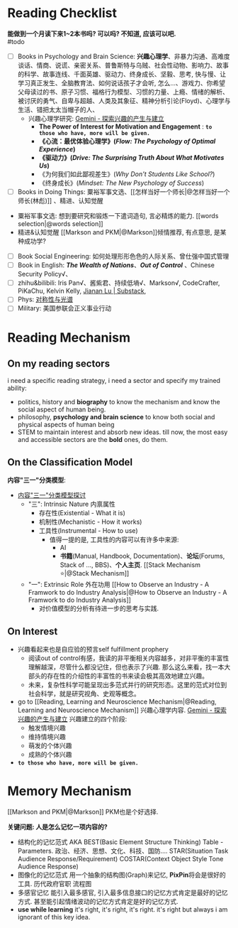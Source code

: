 # Reading Checklist

**能做到一个月读下来1~2本书吗? 可以吗? 不知道, 应该可以吧.**  
#todo 
- [ ] Books in Psychology and Brain Science: **兴趣心理学**、非暴力沟通、高难度谈话、情商、说谎、亲密关系、普鲁斯特与乌贼、社会性动物、影响力、故事的科学、故事连线、千面英雄、驱动力、终身成长、坚毅、思考, 快与慢、让学习真正发生、全脑教育法、如何说话孩子才会听, 怎么...、游戏力、你希望父母读过的书、原子习惯、福格行为模型、习惯的力量、上瘾、情绪的解析、被讨厌的勇气、自卑与超越、人类及其象征、精神分析引论(Floyd)、心理学与生活、错把太太当帽子的人、
	- 兴趣心理学研究: [‎Gemini - 探索兴趣的产生与建立](https://g.co/gemini/share/5d6aa4d7f051)
		- **The Power of Interest for Motivation and Engagement** : **`to those who have, more will be given.`** 
		- **《心流：最优体验心理学》(_Flow: The Psychology of Optimal Experience_)**
		- **《驱动力》(_Drive: The Surprising Truth About What Motivates Us_)**
		- 《为何我们如此鄙视差生》(_Why Don't Students Like School?_)
		- 《终身成长》(_Mindset: The New Psychology of Success_) 
- [ ] Books in Doing Things: 粟裕军事文选、[[怎样当好一个师长|@怎样当好一个师长(林彪)]] 、精进、认知觉醒
- 粟裕军事文选: 
	想到要研究和锻炼一下遣词造句, 言必精炼的能力. [[words selection|@words selection]] 
- 精进&认知觉醒
	[[Markson and PKM|@Markson]]倾情推荐, 有点意思, 是某种成功学? 
- [ ] Book Social Engineering: 如何处理形形色色的人际关系、曾仕强中国式管理
- [ ] Book in English: ***The Wealth of Nations***、***Out of Control*** 、Chinese Security Policy√、
- [ ] zhihu&bilibili: Iris Pan√、酱紫君、持续低墒√、Markson√, CodeCrafter, PiKaChu, Kelvin Kelly, [Jianan Lu \| Substack](https://jiananlu.substack.com/), 
- [ ] Phys: [对称性与光谱](https://www.zhihu.com/pin/1939449556896053205?native=1&scene=share&share_code=WB2j14Ujz5yh&utm_psn=1939985685084890488)
- [ ] Military: 美国参联会正义事业行动

# Reading Mechanism 

## On my reading sectors 

i need a specific reading strategy, i need a sector and specify my trained ability: 
- politics, history and **biography**
	to know the mechanism and know the social aspect of human being. 
- philosophy, **psychology and brain science**
	to know both social and physical aspects of human being 
- STEM
	to maintain interest and absorb new ideas. 
 till now, the most easy and accessible sectors are the **bold** ones, do them. 

## On the Classification Model 

**内容"三一"分类模型**:
- [内容"三一"分类模型探讨](https://g.co/gemini/share/2ef7fca1fba7)
	- "三": Intrinsic Nature 内禀属性
		- 存在性(Existential - What it is)
		- 机制性(Mechanistic - How it works)
		- 工具性(Instrumental - How to use) 
			- 值得一提的是, 工具性的内容可以有许多中来源: 
				- AI
				- **书籍**(Manual, Handbook, Documentation)、**论坛**(Forums, Stack of ..., BBS)、**个人主页**. [[Stack Mechanism ⭐|@Stack Mechanism]] 
	- "一": Extrinsic Role 外在功用 [[How to Observe an Industry - A Framwork to do Industry Analysis|@How to Observe an Industry - A Framwork to do Industry Analysis]]  
		- 对价值模型的分析有待进一步的思考与实践.  

## On Interest

 - 兴趣看起来也是自应验的预言self fulfillment prophery 
	- 阅读out of control有感，我读的非平衡相关内容越多，对非平衡的丰富性理解越深，尽管什么都没记住，但也表示了兴趣. 那么这么来看，找一本大部头的存在性的介绍性的丰富性的书来读会极其高效地建立兴趣。
	- 未来，复杂性科学可能呈现出多范式并行的研究形态。这里的范式对位到社会科学，就是研究视角、史观等概念。
- go to [[Reading, Learning and Neuroscience Mechanism|@Reading, Learning and Neuroscience Mechanism]] 兴趣心理学内容. [‎Gemini - 探索兴趣的产生与建立](https://g.co/gemini/share/5d6aa4d7f051) 
	兴趣建立的四个阶段: 
	- 触发情境兴趣
	- 维持情境兴趣
	- 萌发的个体兴趣
	- 成熟的个体兴趣
- **`to those who have, more will be given.`**  

# Memory Mechanism

[[Markson and PKM|@Markson]] PKM也是个好选择. 

**关键问题: 人是怎么记忆一项内容的?** 

- 结构化的记忆范式
	AKA BEST(Basic Element Structure Thinking)
	Table - Parameters. 
	政治、经济、思想、文化、科技、国防….
	STAR(Situation Task Audience Response/Requirement)
	COSTAR(Context Object Style Tone Audience Response)
- 图像化的记忆范式
	用一个抽象的结构图(Graph)来记忆, $\mathbf{PixPin}$将会是很好的工具. 
	历代政府官职
	流程图
- 多感官记忆
	能引入最多感官, 引入最多信息接口的记忆方式肯定是最好的记忆方式. 甚至能引起情绪波动的记忆方式肯定是好的记忆方式.  
- **use while learning** 
	it's right, it's right, it's right. it's right but always i am ignorant of this key idea. 
